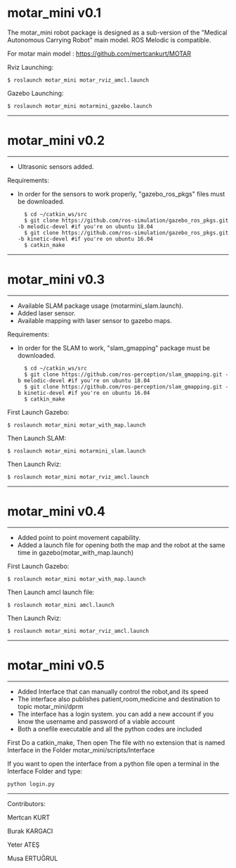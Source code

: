 # motar_mini v0.1
The motar_mini robot package is designed as a sub-version of the "Medical Autonomous Carrying Robot" main model. ROS Melodic is compatible.

For motar main model : https://github.com/mertcankurt/MOTAR

Rviz Launching:

    $ roslaunch motar_mini motar_rviz_amcl.launch
    
Gazebo Launching:

    $ roslaunch motar_mini motarmini_gazebo.launch
    
------------------------------------------------------------------------------
# motar_mini v0.2
-----------------------------
- Ultrasonic sensors added.

Requirements:

- In order for the sensors to work properly, "gazebo_ros_pkgs" files must be downloaded.

        $ cd ~/catkin_ws/src
        $ git clone https://github.com/ros-simulation/gazebo_ros_pkgs.git -b melodic-devel #if you're on ubuntu 18.04
        $ git clone https://github.com/ros-simulation/gazebo_ros_pkgs.git -b kinetic-devel #if you're on ubuntu 16.04
        $ catkin_make

----------------------------------------------------------------------------------
# motar_mini v0.3
-----------------------------

-   Available SLAM package usage (motarmini_slam.launch).
-   Added laser sensor.
-   Available mapping with laser sensor to gazebo maps.

Requirements:

- In order for the SLAM to work, "slam_gmapping" package must be downloaded.
    
        $ cd ~/catkin_ws/src
        $ git clone https://github.com/ros-perception/slam_gmapping.git -b melodic-devel #if you're on ubuntu 18.04
        $ git clone https://github.com/ros-perception/slam_gmapping.git -b kinetic-devel #if you're on ubuntu 16.04
        $ catkin_make

First Launch Gazebo:

    $ roslaunch motar_mini motar_with_map.launch
Then Launch SLAM:

    $ roslaunch motar_mini motarmini_slam.launch
Then Launch Rviz:

    $ roslaunch motar_mini motar_rviz_amcl.launch

------------------------------------------------------------------------------------------
# motar_mini v0.4
-----------------------------
-   Added point to point movement capability.
-   Added a launch file for opening both the map and the robot at the same time in gazebo(motar_with_map.launch)

First Launch Gazebo:

    $ roslaunch motar_mini motar_with_map.launch
Then Launch amcl launch file:

    $ roslaunch motar_mini amcl.launch
Then Launch Rviz:

    $ roslaunch motar_mini motar_rviz_amcl.launch
------------------------------------------------------------------------------------------
# motar_mini v0.5
-----------------------------
- Added Interface that can manually control the robot,and its speed  
- The interface also publishes patient,room,medicine and destination to topic motar_mini/dprm
- The interface has a login system. you can add a new account if you know the username and password of a viable account
- Both a onefile executable and all the python codes are included

First Do a catkin_make,
Then open The file with no extension that is named Interface in the Folder motar_mini/scripts/Interface

If you want to open the interface from a python file open a terminal in the Interface Folder and type:

    python login.py


------------------------------------------------------------------------------------------
Contributors: 

Mertcan KURT

Burak KARGACI

Yeter ATEŞ

Musa ERTUĞRUL
